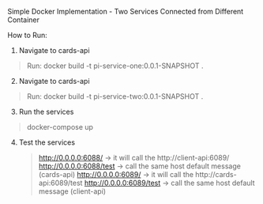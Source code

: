Simple Docker Implementation - Two Services Connected from Different Container

How to Run:

1) Navigate to cards-api

  > Run: docker build -t pi-service-one:0.0.1-SNAPSHOT .

2) Navigate to cards-api
  > Run: docker build -t pi-service-two:0.0.1-SNAPSHOT .

3) Run the services
  > docker-compose up

4) Test the services
   > http://0.0.0.0:6088/       -> it will call the http://client-api:6089/
   > http://0.0.0.0:6088/test   -> call the same host default message (cards-api)
   > http://0.0.0.0:6089/       -> it will call the http://cards-api:6089/test
   > http://0.0.0.0:6089/test   -> call the same host default message (client-api)
